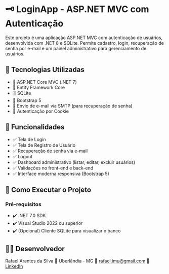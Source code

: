 # 🗝️ LoginApp - ASP.NET MVC com Autenticação

Este projeto é uma aplicação ASP.NET MVC com autenticação de usuários, desenvolvida com .NET 8 e SQLite. Permite cadastro, login, recuperação de senha por e-mail e um painel administrativo para gerenciamento de usuários.

## 🚀 Tecnologias Utilizadas

- 🔷 ASP.NET Core MVC (.NET 7)
- 💾 Entity Framework Core
- 🗄️ SQLite
- 🎨 Bootstrap 5
- 📧 Envio de e-mail via SMTP (para recuperação de senha)
- 🔑 Autenticação por Cookie

## 🎯 Funcionalidades

- ✅ Tela de Login
- ✅ Tela de Registro de Usuário
- ✅ Recuperação de senha via e-mail
- ✅ Logout
- ✅ Dashboard administrativo (listar, editar, excluir usuários)
- ✅ Validações no front-end e back-end
- ✅ Interface moderna responsiva (Bootstrap 5)

## 🔧 Como Executar o Projeto

### Pré-requisitos

- ✔️ .NET 7.0 SDK
- ✔️ Visual Studio 2022 ou superior
- ✔️ (Opcional) Cliente SQLite para visualizar o banco

## 👨‍💻 Desenvolvedor
Rafael Arantes da Silva
📍 Uberlândia - MG
📧 rafael.imu@gmail.com
🔗 [LinkedIn](https://www.linkedin.com/in/rafaelarantes365/)
